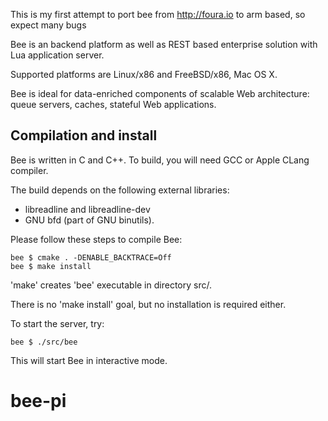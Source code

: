 This is my first attempt to port bee from http://foura.io to arm based, so expect many bugs

Bee is an backend platform as well as REST based enterprise solution with Lua application server.



Supported platforms are Linux/x86 and FreeBSD/x86, Mac OS X.

Bee is ideal for data-enriched components of
scalable Web architecture: queue servers, caches,
stateful Web applications.

## Compilation and install

Bee is written in C and C++.
To build, you will need GCC or Apple CLang compiler.

The build depends on the following external libraries:

- libreadline and libreadline-dev
- GNU bfd (part of GNU binutils).

Please follow these steps to compile Bee:

    bee $ cmake . -DENABLE_BACKTRACE=Off
    bee $ make install

'make' creates 'bee' executable in directory src/.

There is no 'make install' goal, but no installation
is required either.

To start the server, try:

    bee $ ./src/bee

This will start Bee in interactive mode.
# bee-pi
